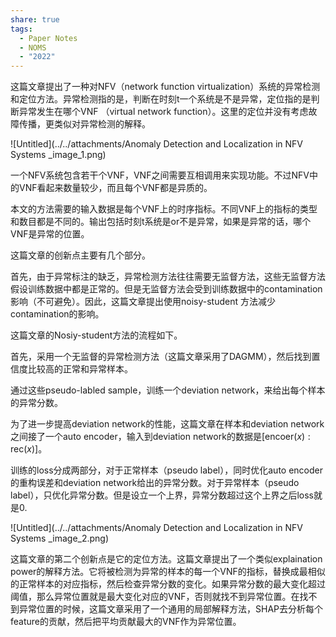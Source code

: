 ```yaml
---
share: true
tags:
  - Paper Notes
  - NOMS
  - "2022"
---
```



这篇文章提出了一种对NFV（network function virtualization）系统的异常检测和定位方法。异常检测指的是，判断在时刻t一个系统是不是异常，定位指的是判断异常发生在哪个VNF （virtual network function）。这里的定位并没有考虑故障传播，更类似对异常检测的解释。

![Untitled](../../attachments/Anomaly Detection and Localization in NFV Systems _image_1.png)

一个NFV系统包含若干个VNF，VNF之间需要互相调用来实现功能。不过NFV中的VNF看起来数量较少，而且每个VNF都是异质的。

本文的方法需要的输入数据是每个VNF上的时序指标。不同VNF上的指标的类型和数目都是不同的。输出包括时刻t系统是or不是异常，如果是异常的话，哪个VNF是异常的位置。

这篇文章的创新点主要有几个部分。

首先，由于异常标注的缺乏，异常检测方法往往需要无监督方法，这些无监督方法假设训练数据中都是正常的。但是无监督方法会受到训练数据中的contamination影响（不可避免）。因此，这篇文章提出使用noisy-student 方法减少contamination的影响。

这篇文章的Nosiy-student方法的流程如下。

首先，采用一个无监督的异常检测方法（这篇文章采用了DAGMM），然后找到置信度比较高的正常和异常样本。

通过这些pseudo-labled sample，训练一个deviation network，来给出每个样本的异常分数。

为了进一步提高deviation network的性能，这篇文章在样本和deviation network之间接了一个auto encoder，输入到deviation network的数据是$[\text{encoer}(x):\text{rec}(x)]$。

训练的loss分成两部分，对于正常样本（pseudo label），同时优化auto encoder的重构误差和deviation network给出的异常分数。对于异常样本（pseudo label），只优化异常分数。但是设立一个上界，异常分数超过这个上界之后loss就是0.

![Untitled](../../attachments/Anomaly Detection and Localization in NFV Systems _image_2.png)

这篇文章的第二个创新点是它的定位方法。这篇文章提出了一个类似explaination power的解释方法。它将被检测为异常的样本的每一个VNF的指标，替换成最相似的正常样本的对应指标，然后检查异常分数的变化。如果异常分数的最大变化超过阈值，那么异常位置就是最大变化对应的VNF，否则就找不到异常位置。在找不到异常位置的时候，这篇文章采用了一个通用的局部解释方法，SHAP去分析每个feature的贡献，然后把平均贡献最大的VNF作为异常位置。